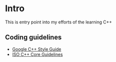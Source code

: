 # Intro

This is entry point into my efforts of the learning C++

## Coding guidelines

- [Google C++ Style Guide](https://google.github.io/styleguide/cppguide.html)
- [ISO C++ Core Guidelines](https://isocpp.github.io/CppCoreGuidelines/CppCoreGuidelines)

